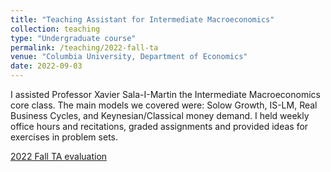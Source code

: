 ```yaml
---
title: "Teaching Assistant for Intermediate Macroeconomics"
collection: teaching
type: "Undergraduate course"
permalink: /teaching/2022-fall-ta
venue: "Columbia University, Department of Economics"
date: 2022-09-03
---
```


I assisted Professor Xavier Sala-I-Martin the Intermediate Macroeconomics core class. The main models we covered were: Solow Growth, IS-LM, Real Business Cycles, and Keynesian/Classical money demand. I held weekly office hours and recitations, graded assignments and provided ideas for exercises in problem sets.  

[2022 Fall TA evaluation](ECONUN3213_001_2022_3-INTERMEDIATEMACROECONOMICSECONW3213_001_2022_3_149111_ArianaGamero.pdf)
